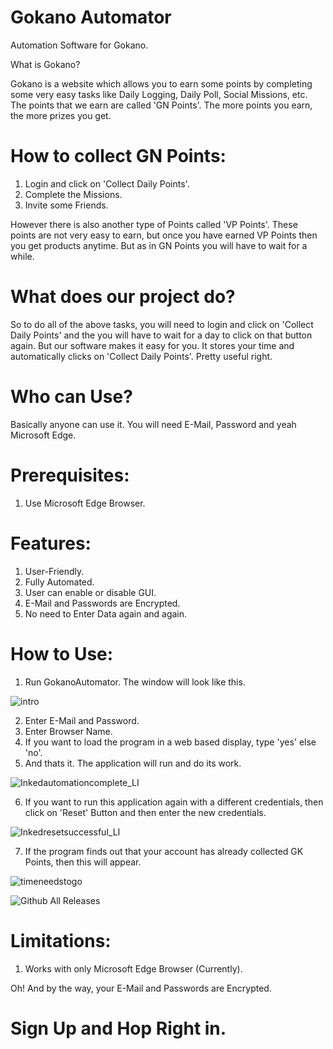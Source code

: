 # Gokano Automator
Automation Software for Gokano.

What is Gokano?

Gokano is a website which allows you to earn some points by completing some very easy tasks like Daily Logging, Daily Poll, Social Missions, etc. The points that we earn are called 'GN Points'. The more points you earn, the more prizes you get.
 
# How to collect GN Points:
 1) Login and click on 'Collect Daily Points'.
 2) Complete the Missions.
 3) Invite some Friends.
 
However there is also another type of Points called 'VP Points'.
These points are not very easy to earn, but once you have earned VP Points then you get products anytime. But as in GN Points you will have to wait for a while.

# What does our project do?
So to do all of the above tasks, you will need to login and click on 'Collect Daily Points' and the you will have to wait for a day to click on that button again. But our software makes it easy for you. It stores your time and automatically clicks on 'Collect Daily Points'. Pretty useful right.

# Who can Use?
Basically anyone can use it. You will need E-Mail, Password and yeah Microsoft Edge.

# Prerequisites:
1) Use Microsoft Edge Browser.

# Features:
1) User-Friendly.
2) Fully Automated.
3) User can enable or disable GUI.
4) E-Mail and Passwords are Encrypted.
5) No need to Enter Data again and again.

# How to Use:
1) Run GokanoAutomator.
    The window will look like this.

![intro](https://user-images.githubusercontent.com/46990212/95079009-a6513b00-0733-11eb-9797-8c542fac4d58.png)

2) Enter E-Mail and Password.
3) Enter Browser Name.
4) If you want to load the program in a web based display, type 'yes' else 'no'.
5) And thats it. The application will run and do its work.

![Inkedautomationcomplete_LI](https://user-images.githubusercontent.com/46990212/95080963-8111fc00-0736-11eb-89cf-d5453d3a0036.jpg)

6) If you want to run this application again with a different credentials, then click on 'Reset' Button and then enter the new credentials.

![Inkedresetsuccessful_LI](https://user-images.githubusercontent.com/46990212/95080423-b79b4700-0735-11eb-89f9-aea61b81aa01.jpg)

7) If the program finds out that your account has already collected GK Points, then this will appear.

![timeneedstogo](https://user-images.githubusercontent.com/46990212/95080507-d1d52500-0735-11eb-91ee-3ed97586de7a.png)


![Github All Releases](https://img.shields.io/github/downloads/Prajwalmegalamani/Gokano-Automator/total)

# Limitations:
1) Works with only Microsoft Edge Browser (Currently).

Oh! And by the way, your E-Mail and Passwords are Encrypted.

# Sign Up and Hop Right in.
